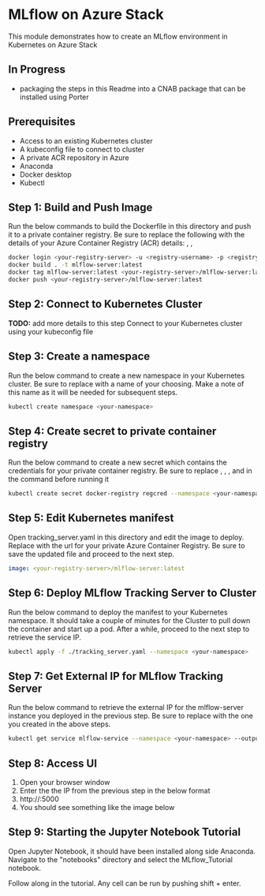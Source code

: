 # MLflow on Azure Stack

This module demonstrates how to create an MLflow environment in Kubernetes on Azure Stack

## In Progress
- packaging the steps in this Readme into a CNAB package that can be installed using Porter

## Prerequisites 
- Access to an existing Kubernetes cluster
- A kubeconfig file to connect to cluster
- A private ACR repository in Azure
- Anaconda
- Docker desktop
- Kubectl 

## Step 1: Build and Push Image
Run the below commands to build the Dockerfile in this directory and push it to a private container registry. Be sure to replace the following with the details of your Azure Container Registry (ACR) details: <your-registry-server> , <registry-username> , <registry-password>

```sh
docker login <your-registry-server> -u <registry-username> -p <registry-password>
docker build . -t mlflow-server:latest
docker tag mlflow-server:latest <your-registry-server>/mlflow-server:latest
docker push <your-registry-server>/mlflow-server:latest
```


## Step 2: Connect to Kubernetes Cluster
**TODO:** add more details to this step
Connect to your Kubernetes cluster using your kubeconfig file


## Step 3: Create a namespace
Run the below command to create a new namespace in your Kubernetes cluster. Be sure to replace <your-namespace> with a name of your choosing. Make a note of this name as it will be needed for subsequent steps.

```sh
kubectl create namespace <your-namespace>
```


## Step 4: Create secret to private container registry
Run the below command to create a new secret which contains the credentials for your private container registry. Be sure to replace <your-namespace> , <your-registry-server> , <your-name> , and <your-pword> in the command before running it

```sh
kubectl create secret docker-registry regcred --namespace <your-namespace> --docker-server=<your-registry-server> --docker-username=<your-name> --docker-password=<your-pword>
```


## Step 5: Edit Kubernetes manifest
Open tracking_server.yaml in this directory and edit the image to deploy. Replace <your-registry-server> with the url for your private Azure Container Registry. Be sure to save the updated file and proceed to the next step.

```yaml
image: <your-registry-server>/mlflow-server:latest
```


## Step 6: Deploy MLflow Tracking Server to Cluster
Run the below command to deploy the manifest to your Kubernetes namespace. It should take a couple of minutes for the Cluster to pull down the container and start up a pod. After a while, proceed to the next step to retrieve the service IP. 

```sh
kubectl apply -f ./tracking_server.yaml --namespace <your-namespace>
```


## Step 7: Get External IP for MLflow Tracking Server
Run the below command to retrieve the external IP for the mlflow-server instance you deployed in the previous step. Be sure to replace <your-namespace> with the one you created in the above steps.

```sh
kubectl get service mlflow-service --namespace <your-namespace> --output jsonpath={.status.loadBalancer.ingress[0].ip}
```

## Step 8: Access UI
1. Open your browser window
1. Enter the the IP from the previous step in the below format
1. http://<ip from above>:5000
1. You should see something like the image below

## Step 9: Starting the Jupyter Notebook Tutorial
Open Jupyter Notebook, it should have been installed along side Anaconda. Navigate to the "notebooks" directory and select the MLflow_Tutorial notebook.

Follow along in the tutorial. Any cell can be run by pushing shift + enter.
